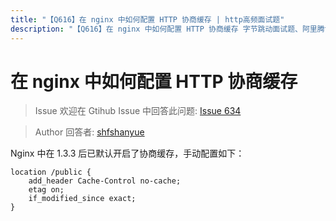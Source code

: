 ```yaml
---
title: "【Q616】在 nginx 中如何配置 HTTP 协商缓存 | http高频面试题"
description: "【Q616】在 nginx 中如何配置 HTTP 协商缓存 字节跳动面试题、阿里腾讯面试题、美团小米面试题。"
---
```


# 在 nginx 中如何配置 HTTP 协商缓存

> Issue
> 欢迎在 Gtihub Issue 中回答此问题: [Issue 634](https://github.com/shfshanyue/Daily-Question/issues/634)

> Author
> 回答者: [shfshanyue](https://github.com/shfshanyue)

Nginx 中在 1.3.3 后已默认开启了协商缓存，手动配置如下：

```nginx
location /public {
    add_header Cache-Control no-cache;
    etag on;
    if_modified_since exact;
}
```
